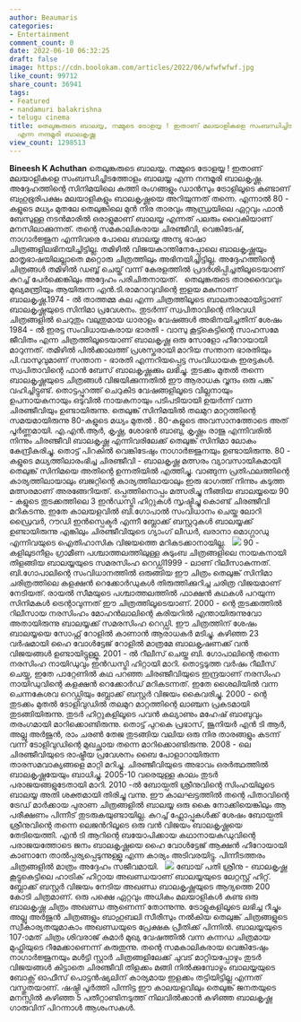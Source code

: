 ```yaml
---
author: Beaumaris
categories:
- Entertainment
comment_count: 0
date: 2022-06-10 06:32:25
draft: false
image: https://cdn.boolokam.com/articles/2022/06/wfwfwfwf.jpg
like_count: 99712
share_count: 36941
tags:
- Featured
- nandamuri balakrishna
- telugu cinema
title: തെലുങ്കരുടെ ബാലയ്യ, നമ്മുടെ ട്രോളയ്യ ! ഇതാണ് മലയാളികളെ സംബന്ധിച്ചിടത്തോളം ബാലയ്യ
  എന്ന നന്ദമൂരി ബാലകൃഷ്ണ
view_count: 1298513
---
```


**Bineesh K Achuthan** തെലുങ്കരുടെ ബാലയ്യ. നമ്മുടെ ട്രോളയ്യ ! ഇതാണ് മലയാളികളെ സംബന്ധിച്ചിടത്തോളം ബാലയ്യ എന്ന നന്ദമൂരി ബാലകൃഷ്ണ. അദ്ദേഹത്തിന്റെ സിനിമയിലെ കത്തി രംഗങ്ങളും ഡാൻസും ട്രോളിലൂടെ കണ്ടാണ് ബഹുഭൂരിപക്ഷം മലയാളികളും ബാലകൃഷ്ണയെ അറിയുന്നത് തന്നെ. എന്നാൽ 80 - കളുടെ മധ്യം മുതലേ തെലുങ്കിലെ മുൻ നിര താരവും ആന്ധ്രയിലെ ഏറ്റവും ഫാൻ ബേസുള്ള നടൻമാരിൽ ഒരാളുമാണ് ബാലയ്യ എന്നത് പലരും വൈകിയാണ് മനസിലാക്കുന്നത്. തന്റെ സമകാലികരായ ചിരഞ്ജീവി, വെങ്കിടേഷ്, നാഗാർജ്ജുന എന്നിവരെ പോലെ ബാലയ്യ അന്യ ഭാഷാ ചിത്രങ്ങളിലഭിനയിച്ചിട്ടില്ല. തമിഴിൽ വിജയകാന്തിനേപ്പോലെ ബാലകൃഷ്ണയും മാതൃഭാഷയിലല്ലാതെ മറ്റൊരു ചിത്രത്തിലും അഭിനയിച്ചിട്ടില്ല. അദ്ദേഹത്തിന്റെ ചിത്രങ്ങൾ തമിഴിൽ ഡബ്ബ് ചെയ്ത് വന്ന് കേരളത്തിൽ പ്രദർശിപ്പിച്ചതിലൂടെയാണ് കുറച്ച് പേർക്കെങ്കിലും അദ്ദേഹം പരിചിതനായത്. &nbsp; തെലുങ്കരുടെ താരദൈവവും മുഖ്യമന്ത്രിയും ആയിരുന്ന എൻ.ടി.രാമറാവുവിന്റെ ഇളയ മകനാണ് ബാലകൃഷ്ണ.1974 - ൽ താത്തമ്മ കല എന്ന ചിത്രത്തിലൂടെ ബാലതാരമായിട്ടാണ് ബാലകൃഷ്ണയുടെ സിനിമാ പ്രവേശനം. തുടർന്ന് സ്വപിതാവിന്റെ നിരവധി ചിത്രങ്ങളിൽ ചെറുതും വലുതുമായ ധാരാളം വേഷങ്ങൾ അഭിനയിച്ചതിന് ശേഷം 1984 - ൽ ഇരട്ട സംവിധായകരായ ഭാരതി - വാസു കൂട്ട്കെട്ടിന്റെ സാഹസമേ ജീവിതം എന്ന ചിത്രത്തിലൂടെയാണ് ബാലകൃഷ്ണ ഒരു സോളോ ഹീറോയായി മാറുന്നത്. തമിഴിൽ പിൽക്കാലത്ത് പ്രശസ്തരായി മാറിയ സന്താന ഭാരതിയും പി.വാസുവുമാണ് സന്താന - ഭാരതി എന്നറിയപ്പെട്ട സംവിധായക ഇരട്ടകൾ. സ്വപിതാവിന്റെ ഫാൻ ബേസ് ബാലകൃഷ്ണക്കും ലഭിച്ചു. തുടക്കം മുതൽ തന്നെ ബാലകൃഷ്ണയുടെ ചിത്രങ്ങൾ വിജയിക്കുന്നതിൽ ഈ ആരാധക വൃന്ദം ഒരു പങ്ക് വഹിച്ചിട്ടുണ്ട്. തൊട്ടപ്പുറത്ത് ചെറുകിട വേഷങ്ങളിലൂടെ വില്ലനായും ഉപനായകനായും ഒടുവിൽ നായകനായും പടിപടിയായി ഉയർന്ന് വന്ന ചിരഞ്ജീവിയും ഉണ്ടായിരുന്നു. തെലുങ്ക് സിനിമയിൽ തലമുറ മാറ്റത്തിന്റെ സമയമായിരുന്നു 80-കളുടെ മധ്യം മുതൽ . 80-കളുടെ അവസാനത്തോടെ അത് പൂർണ്ണമായി. എ.എൻ.ആർ, കൃഷ്ണ, ശോഭൻ ബാബു, കൃഷ്ണം രാജു എന്നിവരിൽ നിന്നും ചിരഞ്ജീവി ബാലകൃഷ്ണ എന്നിവരിലേക്ക് തെലുങ്ക് സിനിമാ ലോകം കേന്ദ്രീകരിച്ചു. തൊട്ട് പിറകിൽ വെങ്കിടേഷും നാഗാർജ്ജുനയും ഉണ്ടായിരുന്നു. 80 - കളുടെ മധ്യത്തിലാരംഭിച്ച ചിരഞ്ജീവി - ബാലകൃഷ്ണ മത്സരം വ്യാവസായികമായി തെലുങ്ക് സിനിമയെ അതിന്റെ ഉന്നതിയിൽ എത്തിച്ചു. വാങ്ങുന്ന പ്രതിഫലത്തിന്റെ കാര്യത്തിലായാലും ബജറ്റിന്റെ കാര്യത്തിലായാലും ഇരു ഭാഗത്ത് നിന്നും കടുത്ത മത്സരമാണ് അരങ്ങേറിയത്. ഒപ്പത്തിനൊപ്പം മത്സരിച്ചു നീങ്ങിയ ബാലയ്യയെ 90 - കളുടെ തുടക്കത്തിലെ 3 ഇൻഡസ്ട്രി ഹിറ്റുകൾ സൃഷ്ടിച്ചു കൊണ്ട് ചിരഞ്ജീവി മറികടന്നു. ഇതേ കാലയളവിൽ ബി.ഗോപാൽ സംവിധാനം ചെയ്ത ലോറി ഡ്രൈവർ, റൗഡി ഇൻസ്പെക്ടർ എന്നീ ബ്ലോക്ക് ബസ്റ്ററുകൾ ബാലയ്യക്ക് ഉണ്ടായിരുന്നു എങ്കിലും ചിരഞ്ജീവിയുടെ ഗ്യാംഗ് ലീഡർ, ഖരാനാ മൊഗ്ഗാഡു എന്നിവയുടെ ഐതിഹാസിക വിജയത്തെ മറികടക്കാനായില്ല. &nbsp; ![](https://cdn.boolokam.com/articles/2022/06/wfwfwfwf.jpg) 90 - കളിലുടനീളം ഗ്രാമീണ പശ്ചാത്തലത്തിലുള്ള കുടുംബ ചിത്രങ്ങളിലെ നായകനായി തിളങ്ങിയ ബാലയ്യയുടെ സമരസിംഹ റെഡ്ഡി1999 - ലാണ് റിലീസാകുന്നത്. ബി.ഗോപാലിന്റെ സംവിധാനത്തിൽ ഒരുങ്ങിയ ഈ ചിത്രം തെലുങ്ക് സിനിമാ ചരിത്രത്തിലെ കളക്ഷൻ റെക്കോർഡുകൾ തിരുത്തിക്കുറിച്ച ചരിത്ര വിജയമാണ് നേടിയത്. രായൽ സീമയുടെ പശ്ചാത്തലത്തിൽ ഫാക്ഷൻ കഥകൾ പറയുന്ന സിനിമകൾ ട്രെന്റാവുന്നത് ഈ ചിത്രത്തിലൂടെയാണ്. 2000 - ന്റെ തുടക്കത്തിൽ റിലീസായ നരസിംഹം മോഹൻലാലിന്റെ കരിയറിൽ എന്തായിരുന്നുവോ അതായിരുന്നു ബാലയ്യക്ക് സമരസിംഹ റെഡ്ഡി. ഈ ചിത്രത്തിന് ശേഷം ബാലയ്യയെ സോഫ്റ്റ് റോളിൽ കാണാൻ ആരാധകർ മടിച്ചു. കഴിഞ്ഞ 23 വർഷമായി ഹൈ വോൾട്ടേജ് റോളിൽ മാത്രമേ ബാലകൃഷണക്ക് വൻ വിജയങ്ങൾ ഉണ്ടായിട്ടുള്ളൂ. 2001 - ൽ റീലീസ് ചെയ്ത ബി. ഗോപാലിന്റെ തന്നെ നരസിംഹ നായിഡുവും ഇൻഡസ്ട്രി ഹിറ്റായി മാറി. തൊട്ടടുത്ത വർഷം റീലീസ് ചെയ്ത, ഇതേ പാറ്റേണിൽ കഥ പറഞ്ഞ ചിരഞ്ജീവിയുടെ ഇന്ദ്രയാണ് നരസിംഹ നായിഡുവിന്റെ കളക്ഷൻ റെക്കോർഡ് മറികടന്നത്. ഇതേ ശൈലിയിൽ വന്ന ചെന്നകേശവ റെഡ്ഡിയും ബ്ലോക്ക് ബസ്റ്റർ വിജയം കൈവരിച്ചു. 2000 - ന്റെ തുടക്കം മുതൽ ടോളിവുഡിൽ തലമുറ മാറ്റത്തിന്റെ ലാഞ്ചന പ്രകടമായി തുടങ്ങിയിരുന്നു. തുടർ ഹിറ്റുകളിലൂടെ പവൻ കല്യാണും മഹേഷ് ബാബുവും തരംഗമായി മാറിക്കൊണ്ടിരുന്നു. തൊട്ട് പുറകെ പ്രഭാസ്, ജൂനിയർ എൻ ടി ആർ, അല്ലു അർജുൻ, രാം ചരൺ തേജ തുടങ്ങിയ വലിയ ഒരു നിര താരങ്ങളും കടന്ന് വന്ന് ടോളിവുഡിന്റെ മുഖച്ഛായ തന്നെ മാറിക്കൊണ്ടിരുന്നു. 2008 - ലെ ചിരഞ്ജീവിയുടെ രാഷ്ട്രീയ പ്രവേശനം ബൈ പോളാറായിരുന്ന താരസമവാക്യങ്ങളെ മാറ്റി മറിച്ചു. ചിരഞ്ജീവിയുടെ അഭാവം ഒരർത്ഥത്തിൽ ബാലകൃഷ്ണയേയും ബാധിച്ചു. 2005-10 വരെയുള്ള കാലം തുടർ പരാജയങ്ങളുടേതായി മാറി. 2010 -ൽ ബോയ്പതി ശ്രീനുവിന്റെ സിംഹയിലൂടെ ബാലയ്യ അതി ശക്തമായി തിരിച്ചു വന്നു. ഈ കാലഘട്ടത്തിൽ തന്റെ പിതാവിന്റെ ട്രേഡ് മാർക്കായ പുരാണ ചിത്രങ്ങളിൽ ബാലയ്യ ഒരു കൈ നോക്കിയെങ്കിലും ആ പരീക്ഷണം പിന്നീട് തുടരുകയുണ്ടായില്ല. കുറച്ച് ഫ്ലോപ്പുകൾക്ക് ശേഷം ബോയ്പതി ശ്രീനുവിന്റെ തന്നെ ലെജൻറിലൂടെ ഒരു വൻ വിജയം ബാലകൃഷ്ണയെ തേടിയെത്തി. എൻ ടി ആറിന്റെ ബയോപിക്കായ കഥാനായകഡുവിന്റെ പരാജയത്തോടെ ജനം ബാലകൃഷ്ണയെ ഹൈ വോൾട്ടേജ് ആക്ഷൻ ഹീറോയായി കാണാനേ താൽപ്പര്യപ്പെടുന്നുള്ളൂ എന്ന കാര്യം അടിവരയിട്ടു. പിന്നീടത്തരം ചിത്രങ്ങളിൽ മാത്രം അദ്ദേഹം സജീവമായി. &nbsp; ![](https://cdn.boolokam.com/articles/2022/06/ffwwww.jpg) ബോയ് പതി ശ്രീനു - ബാലകൃഷ്ണ കൂട്ടുകെട്ടിലെ ഹാട്രിക് ഹിറ്റായ അഖണ്ഡയാണ് ബാലയ്യയുടെ ലേറ്റസ്റ്റ് ഹിറ്റ്. ബ്ലോക്ക് ബസ്റ്റർ വിജയം നേടിയ അഖണ്ഡ ബാലകൃഷ്ണയുടെ ആദ്യത്തെ 200 കോടി ചിത്രമാണ്. ഒരു പക്ഷെ ഏറ്റവും അധികം മലയാളികൾ കണ്ട ഒരു ബാലകൃഷ്ണ ചിത്രം അഖണ്ഡ ആണെന്ന് തോന്നുന്നു. ട്രോളുകളിലൂടെ ലഭിച്ച റീച്ചും അല്ലു അർജുൻ ചിത്രങ്ങളും ബാഹുബലി സീരീസും നൽകിയ തെലുങ്ക് ചിത്രങ്ങളുടെ സ്വീകാര്യതയുമാകാം അഖണ്ഡയുടെ പ്രേക്ഷക പ്രീതിക്ക് പിന്നിൽ. ബാലയ്യയുടെ 107-ാമത് ചിത്രം ശിവരാജ് കുമാർ മുഖ്യ വേഷത്തിൽ വന്ന കന്നഡ ചിത്രമായ മുഫ്തിയുടെ റീമേക്കാണെന്ന് കരുതുന്നു. തന്റെ സമകാലികരായ വെങ്കിടേഷും നാഗാർജ്ജുനയും മൾട്ടി സ്റ്റാർ ചിത്രങ്ങളിലേക്ക് ചുവട് മാറ്റിയപ്പോഴും തുടർ വിജയങ്ങൾ കിട്ടാതെ ചിരഞ്ജീവി തിളക്കം മങ്ങി നിൽക്കുമ്പോഴും ബാലയ്യയുടെ ബോക്സ് ഓഫീസ് പൊട്ടൻഷ്യലിന് കാര്യമായ ഇളക്കം തട്ടിയിട്ടില്ല എന്നത് വസ്തുതയാണ്. ഷഷ്ഠി പൂർത്തി പിന്നിട്ട ഈ കാലയളവിലും തെലുങ്ക് ജനതയുടെ മനസ്സിൽ കഴിഞ്ഞ 5 പതീറ്റാണ്ടിനടുത്ത് നിലവിൽക്കാൻ കഴിഞ്ഞ ബാലകൃഷ്ണ ഗാരുവിന് പിറന്നാൾ ആശംസകൾ.